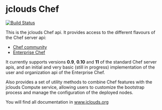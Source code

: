 jclouds Chef
============

[![Build Status](https://jclouds.ci.cloudbees.com/buildStatus/icon?job=jclouds-chef)](https://jclouds.ci.cloudbees.com/job/jclouds-chef/)

This is the jclouds Chef api. It provides access to the different flavours of the Chef server api:

* [Chef community](http://www.opscode.com/chef/)
* [Enterprise Chef](http://www.opscode.com/enterprise-chef/)

It currently supports versions **0.9**, **0.10** and **11** of the standard Chef server apis, and an initial
and very basic (still in progress) implementation of the user and organization api of the Enterprise Chef.

Also provides a set of utility methods to combine Chef features with the jclouds Compute service, allowing
users to customize the bootstrap process and manage the configuration of the deployed nodes.

You will find all documentation in www.jclouds.org

